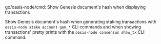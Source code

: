 go/oasis-node/cmd: Show Genesis document's hash when displaying transactions

Show Genesis document's hash when generating staking transactions with
`oasis-node stake account gen_*` CLI commands and when showing transactions'
pretty prints with the `oasis-node consensus show_tx` CLI command.
